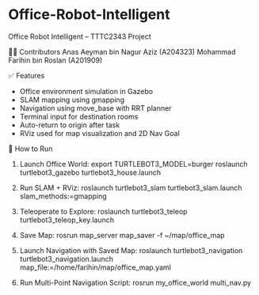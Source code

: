 # Office-Robot-Intelligent
Office Robot Intelligent – TTTC2343 Project

👨‍💻 Contributors
Anas Aeyman bin Nagur Aziz (A204323)
Mohammad Farihin bin Roslan (A201909)

✅ Features
- Office environment simulation in Gazebo
- SLAM mapping using gmapping
- Navigation using move_base with RRT planner
- Terminal input for destination rooms
- Auto-return to origin after task
- RViz used for map visualization and 2D Nav Goal

🚀 How to Run
1. Launch Office World:
export TURTLEBOT3_MODEL=burger
roslaunch turtlebot3_gazebo turtlebot3_house.launch

2. Run SLAM + RViz:
roslaunch turtlebot3_slam turtlebot3_slam.launch slam_methods:=gmapping

3. Teleoperate to Explore:
roslaunch turtlebot3_teleop turtlebot3_teleop_key.launch

4. Save Map:
rosrun map_server map_saver -f ~/map/office_map

5. Launch Navigation with Saved Map:
roslaunch turtlebot3_navigation turtlebot3_navigation.launch map_file:=/home/farihin/map/office_map.yaml

6. Run Multi-Point Navigation Script:
rosrun my_office_world multi_nav.py
